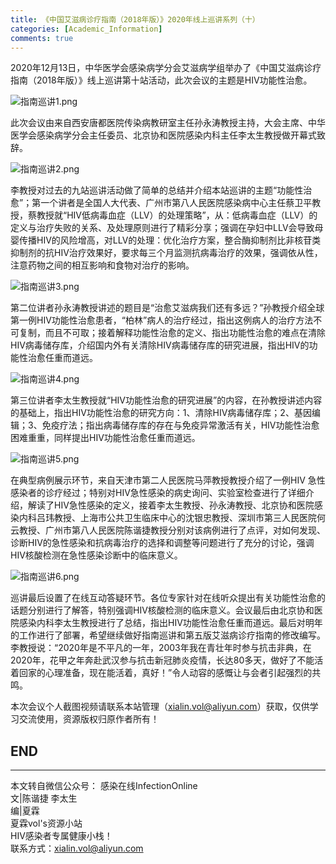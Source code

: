 ```yaml
---
title: 《中国艾滋病诊疗指南（2018年版）》2020年线上巡讲系列（十）
categories: [Academic_Information]
comments: true
---
```


2020年12月13日，中华医学会感染病学分会艾滋病学组举办了《中国艾滋病诊疗指南（2018年版）》线上巡讲第十站活动，此次会议的主题是HIV功能性治愈。

![指南巡讲1.png](https://i.loli.net/2020/12/14/QW9r8zPljRc1fmo.png)

此次会议由来自西安唐都医院传染病教研室主任孙永涛教授主持，大会主席、中华医学会感染病学分会主任委员、北京协和医院感染内科主任李太生教授做开幕式致辞。

![指南巡讲2.png](https://i.loli.net/2020/12/14/tHix64CwyIrh1MF.png)

李教授对过去的九站巡讲活动做了简单的总结并介绍本站巡讲的主题“功能性治愈”；第一个讲者是全国人大代表、广州市第八人民医院感染病中心主任蔡卫平教授，蔡教授就“HIV低病毒血症（LLV）的处理策略”，从：低病毒血症（LLV）的定义与治疗失败的关系、及处理原则进行了精彩分享；强调在孕妇中LLV会导致母婴传播HIV的风险增高，对LLV的处理：优化治疗方案，整合酶抑制剂比非核苷类抑制剂的抗HIV治疗效果好，要求每三个月监测抗病毒治疗的效果，强调依从性，注意药物之间的相互影响和食物对治疗的影响。

![指南巡讲3.png](https://i.loli.net/2020/12/14/qI2lTduiGOjWDKe.png)

第二位讲者孙永涛教授讲述的题目是“治愈艾滋病我们还有多远？”孙教授介绍全球第一例HIV功能性治愈患者，“柏林”病人的治疗经过，指出这例病人的治疗方法不可复制，而且不可取；接着解释功能性治愈的定义、指出功能性治愈的难点在清除HIV病毒储存库，介绍国内外有关清除HIV病毒储存库的研究进展，指出HIV的功能性治愈任重而道远。

![指南巡讲4.png](https://i.loli.net/2020/12/14/BziR9xWwGCOhQHy.png)

第三位讲者李太生教授就“HIV功能性治愈的研究进展”的内容，在孙教授讲述内容的基础上，指出HIV功能性治愈的研究方向：1、清除HIV病毒储存库；2、基因编辑；3、免疫疗法；指出病毒储存库的存在与免疫异常激活有关，HIV功能性治愈困难重重，同样提出HIV功能性治愈任重而道远。

![指南巡讲5.png](https://i.loli.net/2020/12/14/4pcWNalTsL6xYtM.png)

在典型病例展示环节，来自天津市第二人民医院马萍教授教授介绍了一例HIV 急性感染者的诊疗经过；特别对HIV急性感染的病史询问、实验室检查进行了详细介绍，解读了HIV急性感染的定义，接着李太生教授、孙永涛教授、北京协和医院感染内科吕玮教授、上海市公共卫生临床中心的沈银忠教授、深圳市第三人民医院何云教授、广州市第八人民医院陈谐捷教授分别对该病例进行了点评，对如何发现、诊断HIV的急性感染和抗病毒治疗的选择和调整等问题进行了充分的讨论，强调HIV核酸检测在急性感染诊断中的临床意义。

![指南巡讲6.png](https://i.loli.net/2020/12/14/dvcOg27YGRA1VlT.png)

巡讲最后设置了在线互动答疑环节。各位专家针对在线听众提出有关功能性治愈的话题分别进行了解答，特别强调HIV核酸检测的临床意义。会议最后由北京协和医院感染内科李太生教授进行了总结，指出HIV功能性治愈任重而道远。最后对明年的工作进行了部署，希望继续做好指南巡讲和第五版艾滋病诊疗指南的修改编写。李教授说：“2020年是不平凡的一年，2003年我在青壮年时参与抗击非典，在2020年，花甲之年奔赴武汉参与抗击新冠肺炎疫情，长达80多天，做好了不能活着回家的心理准备，现在能活着，真好！”令人动容的感慨让与会者引起强烈的共鸣。

本次会议个人截图视频请联系本站管理（xialin.vol@aliyun.com）获取，仅供学习交流使用，资源版权归原作者所有！ 

END<br>
---

---
本文转自微信公众号： 感染在线InfectionOnline<br>
文|陈谐捷 李太生<br>
编|夏霖<br>
夏霖vol's资源小站<br>
HIV感染者专属健康小栈！<br>
联系方式：xialin.vol@aliyun.com

